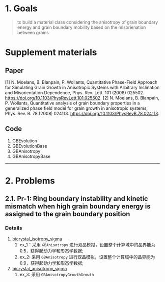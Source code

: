 # 1. Goals
> to build a material class considering the anisotropy of grain boundary energy and grain boundary mobility based on the misorienation between grains

# Supplement materials

## Paper
[1] N. Moelans, B. Blanpain, P. Wollants, Quantitative Phase-Field Approach for Simulating Grain Growth in Anisotropic Systems with Arbitrary Inclination and Misorientation Dependence, Phys. Rev. Lett. 101 (2008) 025502. https://doi.org/10.1103/PhysRevLett.101.025502.
[2] N. Moelans, B. Blanpain, P. Wollants, Quantitative analysis of grain boundary properties in a generalized phase field model for grain growth in anisotropic systems, Phys. Rev. B. 78 (2008) 024113. https://doi.org/10.1103/PhysRevB.78.024113.

## Code
1. GBEvolution
2. GBEvolutionBase
3. GBAnisotropy
4. GBAnisotropyBase

***** 
# 2. Problems

## 2.1. Pr-1: Ring boundary instability and kinetic mismatch when high grain boundary energy is assigned to the grain boundary position

### Details
1. [bicrystal_isotropy_sigma](./inputFile/bicrystal_isotropy_sigma.i)
   1. ex_1：采用 `GBAnisotropy` 进行双晶模拟，设置整个计算域中的晶界能为0.5，获得起动力学和形态学数据;
   2. ex_2: 采用 `GBAnisotropy` 进行双晶模拟，设置整个计算域中的晶界能为0.9，获得起动力学和形态学数据;
2. [bicrystal_anisotropy_sigma](./inputFile/bicrystal_anisotropy_sigma.i)
   1. ex_3: 采用 `GBAnisotropyGrowthGrowth`


